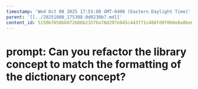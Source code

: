 ```yaml
---
timestamp: 'Wed Oct 08 2025 17:53:08 GMT-0400 (Eastern Daylight Time)'
parent: '[[../20251008_175308.0d0230b7.md]]'
content_id: 5150bf658bb072606b23376a78d297e845c443f71c486fd0f060e8a8be0d8389
---
```


# prompt: Can you refactor the library concept to match the formatting of the dictionary concept?

